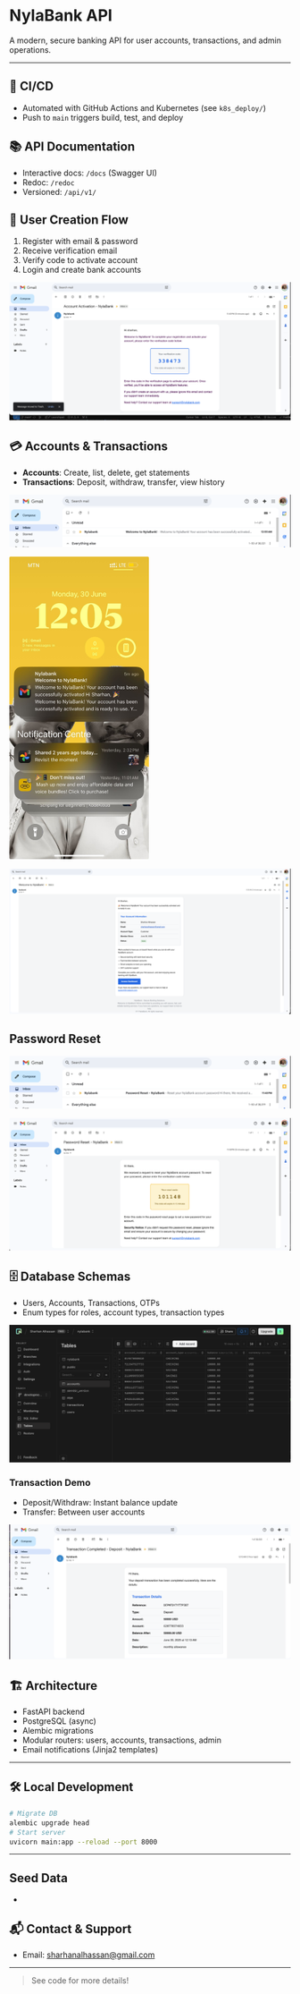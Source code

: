# NylaBank API

A modern, secure banking API for user accounts, transactions, and admin operations.

---

## 🚀 CI/CD

- Automated with GitHub Actions and Kubernetes (see `k8s_deploy/`)
- Push to `main` triggers build, test, and deploy

## 📚 API Documentation

- Interactive docs: `/docs` (Swagger UI)
- Redoc: `/redoc`
- Versioned: `/api/v1/`

## 👤 User Creation Flow

1. Register with email & password
2. Receive verification email
3. Verify code to activate account
4. Login and create bank accounts

![User Registration](images/email_register.png)

## 💳 Accounts & Transactions

- **Accounts**: Create, list, delete, get statements
- **Transactions**: Deposit, withdraw, transfer, view history

![Welcome Notification](images/welcome_flash.png)

<img src="images/welcome_phone_flash.png" alt="Architecture Overview" width="250"/>

![Welcome Notification](images/welcome_detail.png)

## Password Reset
![Password Reset](images/password_reset_flash.png)

![Password Reset](images/password_reset_detail.png)

## 🗄️ Database Schemas

- Users, Accounts, Transactions, OTPs
- Enum types for roles, account types, transaction types

![Account DB Schema](images/db_accounts.png)

### Transaction Demo

- Deposit/Withdraw: Instant balance update
- Transfer: Between user accounts

![Transaction Notification](images/transaction.png)

## 🏗️ Architecture

- FastAPI backend
- PostgreSQL (async)
- Alembic migrations
- Modular routers: users, accounts, transactions, admin
- Email notifications (Jinja2 templates)

---

## 🛠️ Local Development

```sh
# Migrate DB
alembic upgrade head
# Start server
uvicorn main:app --reload --port 8000
```

---

## Seed Data
- 
## 📬 Contact & Support

- Email: sharhanalhassan@gmail.com

---

> See code for more details!
